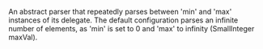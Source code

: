 An abstract parser that repeatedly parses between 'min' and 'max' instances of its delegate. The default configuration parses an infinite number of elements, as 'min' is set to 0 and 'max' to infinity (SmallInteger maxVal).